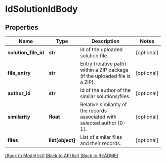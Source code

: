 # IdSolutionIdBody

## Properties
Name | Type | Description | Notes
------------ | ------------- | ------------- | -------------
**solution_file_id** | **str** | Id of the uploaded solution file. | [optional] 
**file_entry** | **str** | Entry (relative path) within a ZIP package (if the uploaded file is a ZIP). | [optional] 
**author_id** | **str** | Id of the author of the similar solutions/files. | [optional] 
**similarity** | **float** | Relative similarity of the records associated with selected author [0-1]. | [optional] 
**files** | **list[object]** | List of similar files and their records. | [optional] 

[[Back to Model list]](../README.md#documentation-for-models) [[Back to API list]](../README.md#documentation-for-api-endpoints) [[Back to README]](../README.md)


